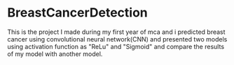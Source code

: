 # BreastCancerDetection
This is the project I made during my first year of mca and i predicted breast cancer using convolutional neural network(CNN) and presented two models using activation function as "ReLu" and "Sigmoid" and compare the results of my model with another model.

